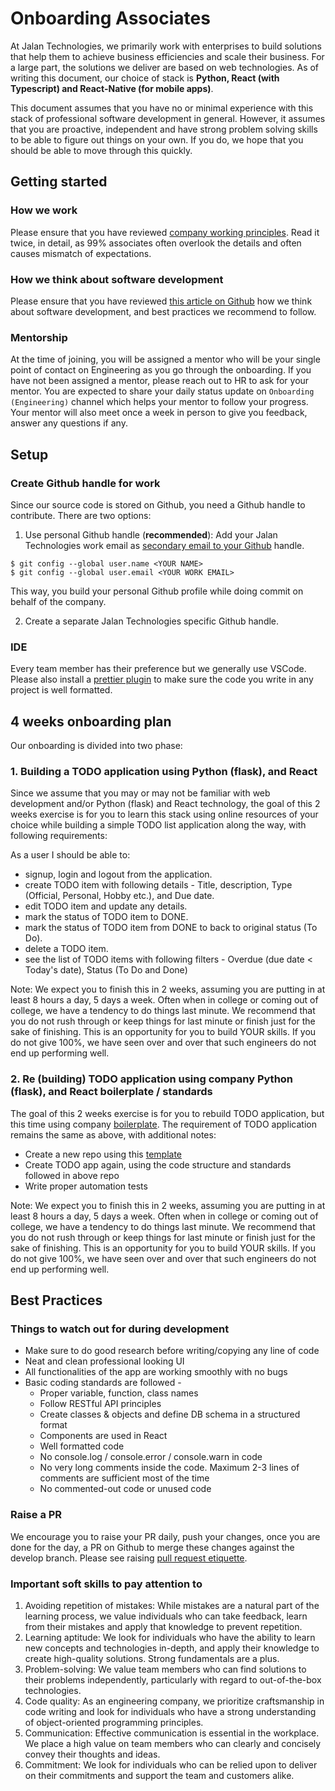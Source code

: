 # Onboarding Associates

At Jalan Technologies, we primarily work with enterprises to build solutions that help them to achieve business efficiencies and scale their business. For a large part, the solutions we deliver are based on web technologies. As of writing this document, our choice of stack is **Python, React (with Typescript) and React-Native (for mobile apps)**. 

This document assumes that you have no or minimal experience with this stack of professional software development in general. However, it assumes that you are proactive, independent and have strong problem solving skills to be able to figure out things on your own. If you do, we hope that you should be able to move through this quickly.

## Getting started
### How we work
Please ensure that you have reviewed [company working principles](https://github.com/jalantechnologies/handbook?tab=readme-ov-file#working-at-jalan-technologies). Read it twice, in detail, as 99% associates often overlook the details and often causes mismatch of expectations.

### How we think about software development
Please ensure that you have reviewed [this article on Github](https://github.com/jalantechnologies/handbook/blob/main/engineering/index.md) how we think about software development, and best practices we recommend to follow.

### Mentorship
At the time of joining, you will be assigned a mentor who will be your single point of contact on Engineering as you go through the onboarding. If you have not been assigned a mentor, please reach out to HR to ask for your mentor. You are expected to share your daily status update on `Onboarding (Engineering)` channel which helps your mentor to follow your progress. Your mentor will also meet once a week in person to give you feedback, answer any questions if any.

## Setup
### Create Github handle for work
Since our source code is stored on Github, you need a Github handle to contribute. There are two options:

1. Use personal Github handle (**recommended**): Add your Jalan Technologies work email as [secondary email to your Github](https://docs.github.com/en/account-and-profile/setting-up-and-managing-your-github-user-account/managing-email-preferences/adding-an-email-address-to-your-github-account) handle.

```
$ git config --global user.name <YOUR NAME>
$ git config --global user.email <YOUR WORK EMAIL>
```

This way, you build your personal Github profile while doing commit on behalf of the company.

2. Create a separate Jalan Technologies specific Github handle.

###  IDE
Every team member has their preference but we generally use VSCode. Please also install a [prettier plugin](https://marketplace.visualstudio.com/items?itemName=esbenp.prettier-vscode) to make sure the code you write in any project is well formatted.

## 4 weeks onboarding plan
Our onboarding is divided into two phase:
### 1. Building a TODO application using Python (flask), and React
Since we assume that you may or may not be familiar with web development and/or Python (flask) and React technology, the goal of this 2 weeks exercise is for you to learn this stack using online resources of your choice while building a simple TODO list application along the way, with following requirements:

As a user I should be able to:

  - signup, login and logout from the application. 
  - create TODO item with following details - Title, description, Type (Official, Personal, Hobby etc.), and Due date.
  - edit TODO item and update any details.
  - mark the status of TODO item to DONE. 
  - mark the status of TODO item from DONE to back to original status (To Do).
  - delete a TODO item.
  - see the list of TODO items with following filters - Overdue (due date < Today's date), Status (To Do and Done)

Note: We expect you to finish this in 2 weeks, assuming you are putting in at least 8 hours a day, 5 days a week. Often when in college or coming out of college, we have a tendency to do things last minute. We recommend that you do not rush through or keep things for last minute or finish just for the sake of finishing. This is an opportunity for you to build YOUR skills. If you do not give 100%, we have seen over and over that such engineers do not end up performing well.

### 2. Re (building) TODO application using company Python (flask), and React boilerplate / standards
The goal of this 2 weeks exercise is for you to rebuild TODO application, but this time using company [boilerplate](https://github.com/jalantechnologies/rflask-boilerplate). The requirement of TODO application remains the same as above, with additional notes: 

- Create a new repo using this [template](https://github.com/jalantechnologies/rflask-boilerplate)
- Create TODO app again, using the code structure and standards followed in above repo
- Write proper automation tests

Note: We expect you to finish this in 2 weeks, assuming you are putting in at least 8 hours a day, 5 days a week. Often when in college or coming out of college, we have a tendency to do things last minute. We recommend that you do not rush through or keep things for last minute or finish just for the sake of finishing. This is an opportunity for you to build YOUR skills. If you do not give 100%, we have seen over and over that such engineers do not end up performing well.

## Best Practices

### Things to watch out for during development

- Make sure to do good research before writing/copying any line of code
- Neat and clean professional looking UI
- All functionalities of the app are working smoothly with no bugs
- Basic coding standards are followed -
  - Proper variable, function, class names
  - Follow RESTful API principles
  - Create classes & objects and define DB schema in a structured format
  - Components are used in React
  - Well formatted code
  - No console.log / console.error / console.warn in code
  - No very long comments inside the code. Maximum 2-3 lines of comments are sufficient most of the time
  - No commented-out code or unused code

###  Raise a PR
We encourage you to raise your PR daily, push your changes, once you are done for the day, a PR on Github to merge these changes against the develop branch. Please see raising [pull request etiquette](https://github.com/jalantechnologies/handbook/blob/main/engineering/pr-etiquette.md).

### Important soft skills to pay attention to
1.  Avoiding repetition of mistakes: While mistakes are a natural part of the learning process, we value individuals who can take feedback, learn from their mistakes and apply that knowledge to prevent repetition.
2.  Learning aptitude: We look for individuals who have the ability to learn new concepts and technologies in-depth, and apply their knowledge to create high-quality solutions. Strong fundamentals are a plus.
3.  Problem-solving: We value team members who can find solutions to their problems independently, particularly with regard to out-of-the-box technologies.
4.  Code quality: As an engineering company, we prioritize craftsmanship in code writing and look for individuals who have a strong understanding of object-oriented programming principles.
5.  Communication: Effective communication is essential in the workplace. We place a high value on team members who can clearly and concisely convey their thoughts and ideas.
6.  Commitment: We look for individuals who can be relied upon to deliver on their commitments and support the team and customers alike.
